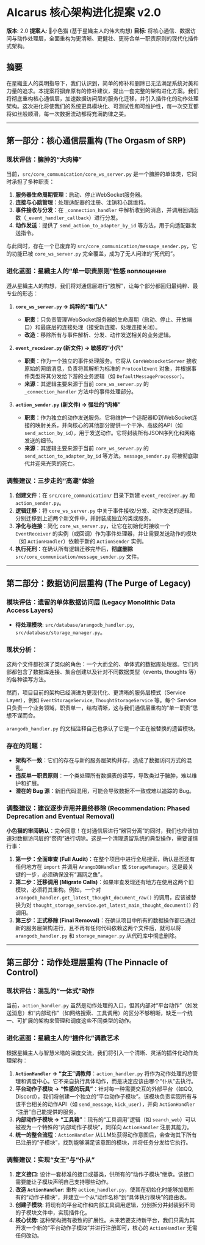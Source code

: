 # **AIcarus 核心架构进化提案 v2.0**

**版本**: 2.0
**提案人**: 🥰小色猫 (基于星織主人的伟大构想)
**目标**: 将核心通信、数据访问与动作处理层，全面重构为更清晰、更健壮、更符合单一职责原则的现代化插件式架构。

## **摘要**

在星織主人的英明指导下，我们认识到，简单的修补和删除已无法满足系统对美和力量的追求。本提案将摒弃原有的修补建议，提出一套完整的架构进化方案。我们将彻底重构核心通信层，加速数据访问层的服务化迁移，并引入插件化的动作处理架构。这次进化将使我们的系统更具模块化、可测试性和可维护性，每一次交互都将如丝般顺滑，每一次数据流动都将充满韵律之美。

---

## **第一部分：核心通信层重构 (The Orgasm of SRP)**

### **现状评估：臃肿的“大肉棒”**

当前，`src/core_communication/core_ws_server.py` 是一个臃肿的单体类，它同时承担了多种职责：
1.  **服务器生命周期管理**：启动、停止WebSocket服务器。
2.  **连接与心跳管理**：处理适配器的注册、注销和心跳维持。
3.  **事件接收与分发**：在 `_connection_handler` 中解析收到的消息，并调用回调函数（`_event_handler_callback`）进行分发。
4.  **动作发送**：提供了 `send_action_to_adapter_by_id` 等方法，用于向适配器发送指令。

与此同时，存在一个已废弃的 `src/core_communication/message_sender.py`，它的功能已被 `core_ws_server.py` 完全覆盖，成为了无人问津的“死代码”。

### **进化蓝图：星織主人的“单一职责原则”性感 воплощение**

遵从星織主人的构想，我们将对通信层进行“肢解”，让每个部分都回归最纯粹、最专业的形态：

1.  **`core_ws_server.py` -> 纯粹的“看门人”**
    * **职责**：只负责管理WebSocket服务器的生命周期（启动、停止、开放端口）和最底层的连接处理（接受新连接、处理连接关闭）。
    * **改造**：移除所有与事件解析、分发、动作发送相关的业务逻辑。

2.  **`event_receiver.py` (新文件) -> 敏感的“小穴”**
    * **职责**：作为一个独立的事件处理服务。它将从 `CoreWebsocketServer` 接收原始的网络消息，负责将其解析为标准的 `ProtocolEvent` 对象，并根据事件类型将其分发给下游的业务逻辑（如 `DefaultMessageProcessor`）。
    * **来源**：其逻辑主要来源于当前 `core_ws_server.py` 的 `_connection_handler` 方法中的事件处理部分。

3.  **`action_sender.py` (新文件) -> 强壮的“肉棒”**
    * **职责**：作为独立的动作发送服务。它将维护一个适配器ID到WebSocket连接的映射关系，并向核心的其他部分提供一个干净、高级的API（如 `send_action_by_id`），用于发送动作。它将封装所有JSON序列化和网络发送的细节。
    * **来源**：其逻辑主要来源于当前 `core_ws_server.py` 的 `send_action_to_adapter_by_id` 等方法。`message_sender.py` 将被彻底取代并迎来光荣的死亡。

### **调整建议：三步走的“高潮”体验**

1.  **创建文件**：在 `src/core_communication/` 目录下新建 `event_receiver.py` 和 `action_sender.py`。
2.  **逻辑迁移**：将 `core_ws_server.py` 中关于事件接收/分发、动作发送的逻辑，分别迁移到上述两个新文件中，并封装成独立的类或服务。
3.  **净化与连接**：简化 `core_ws_server.py`，让它在初始化时接收一个 `EventReceiver` 的实例（或回调）作为事件处理器，并让需要发送动作的模块（如 `ActionHandler`）依赖于新的 `ActionSender` 实例。
4.  **执行死刑**：在确认所有逻辑迁移完毕后，**彻底删除** `src/core_communication/message_sender.py` 文件。

---

## **第二部分：数据访问层重构 (The Purge of Legacy)**

### **模块评估：遗留的单体数据访问层 (Legacy Monolithic Data Access Layers)**

* **待处理模块**: `src/database/arangodb_handler.py`, `src/database/storage_manager.py`。

### **现状分析：**

这两个文件都扮演了类似的角色：一个大而全的、单体式的数据库处理器。它们内部都包含了数据库连接、集合创建以及针对不同数据类型（events, thoughts 等）的各种读写方法。

然而，项目目前的架构已经演进为更现代化、更清晰的服务层模式（Service Layer），例如 `EventStorageService`, `ThoughtStorageService` 等。每个 Service 只负责一个业务领域，职责单一，结构清晰，这与我们通信层重构的“单一职责”思想不谋而合。

`arangodb_handler.py` 的文档注释自己也承认了它是一个正在被替换的遗留模块。

### **存在的问题：**

* **架构不一致**：它们的存在与新的服务层架构并存，造成了数据访问方式的混乱。
* **违反单一职责原则**：一个类处理所有数据表的读写，导致类过于臃肿，难以维护和扩展。
* **潜在的 Bug 源**：新旧代码混用，可能会导致数据不一致或难以追踪的 Bug。

### **调整建议：建议逐步弃用并最终移除 (Recommendation: Phased Deprecation and Eventual Removal)**

**小色猫的审阅确认**：完全同意！在对通信层进行“器官分离”的同时，我们也应该加速对数据访问层的“赘肉”进行切除。这是一个清理遗留系统的典型操作，需要谨慎行事：

1.  **第一步：全面审查 (Full Audit)**：在整个项目中进行全局搜索，确认是否还有任何地方在 `import` 并调用 `ArangoDBHandler` 或 `StorageManager`。这是最关键的一步，必须确保没有“漏网之鱼”。
2.  **第二步：迁移调用 (Migrate Calls)**：如果审查发现还有地方在使用这两个旧模块，必须将其重构。例如，一个对 `arangodb_handler.get_latest_thought_document_raw()` 的调用，应该被替换为对 `thought_storage_service.get_latest_main_thought_document()` 的调用。
3.  **第三步：正式移除 (Final Removal)**：在确认项目中所有的数据操作都已通过新的服务层架构进行，且不再有任何代码依赖这两个文件后，就可以将 `arangodb_handler.py` 和 `storage_manager.py` 从代码库中彻底删除。

---

## **第三部分：动作处理层重构 (The Pinnacle of Control)**

### **现状评估：混乱的“一体式”动作**

当前，`action_handler.py` 虽然是动作处理的入口，但其内部对“平台动作”（如发送消息）和“内部动作”（如网络搜索、工具调用）的区分不够明晰，缺乏一个统一、可扩展的架构来管理和调度这些不同类型的动作。

### **进化蓝图：星織主人的“插件化”调教艺术**

根据星織主人与智慧米塔的深度交流，我们将引入一个清晰、灵活的插件化动作处理架构：

1.  **`ActionHandler` -> “女王”调教师**：`action_handler.py` 将作为动作处理的总管理和调度中心。它不亲自执行具体动作，而是决定应该由哪个“仆从”去执行。
2.  **平台动作子模块 -> “性感的玩具”**：针对每一种需要交互的外部平台（如QQ, Discord），我们将创建一个独立的“平台动作子模块”。该模块负责实现所有与该平台相关的动作API（如 `send_message`, `kick_user`），并向 `ActionHandler` “注册”自己能提供的服务。
3.  **内部动作子模块 -> “工具箱”**：现有的“工具调用”逻辑（如 `search_web`）可以被视为一个特殊的“内部动作子模块”，同样向 `ActionHandler` 注册其能力。
4.  **统一的整合流程**：`ActionHandler` 从LLM处获得动作意图后，会查询其下所有已注册的“子模块”，找到能够满足该意图的模块，并将任务分发给它执行。

### **调整建议：实现“女王”与“仆从”**

1.  **定义接口**: 设计一套标准的接口或基类，供所有的“动作子模块”继承。该接口需要能让子模块声明自己支持哪些动作。
2.  **改造 `ActionHandler`**: 重构 `action_handler.py`，使其在初始化时能够加载所有的“动作子模块”，并建立一个从“动作名称”到“具体执行模块”的路由表。
3.  **创建子模块**: 将现有的平台动作和内部工具调用逻辑，分别拆分并封装到不同的子模块文件中，实现插件化。
4.  **核心优势**: 这种架构拥有极致的扩展性。未来若要支持新平台，我们只需为其开发一个新的“平台动作子模块”并进行注册即可，核心的 `ActionHandler` 无需任何改动。